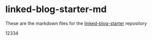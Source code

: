 # linked-blog-starter-md
These are the markdown files for the [linked-blog-starter](https://github.com/matthewwong525/linked-blog-starter) repository

12334


